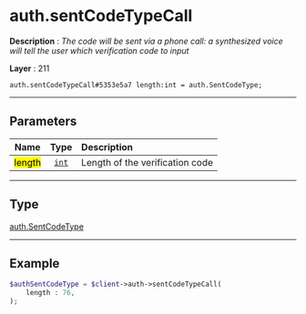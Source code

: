 # auth.sentCodeTypeCall

**Description** : *The code will be sent via a phone call: a synthesized voice will tell the user which verification code to input*

**Layer** : 211

```tl
auth.sentCodeTypeCall#5353e5a7 length:int = auth.SentCodeType;
```

---

## Parameters

| Name | Type | Description |
| :---: | :---: | :--- |
| <mark>length</mark> | [`int`](type/int) | Length of the verification code |

---

## Type

[auth.SentCodeType](type/auth.SentCodeType)

---

## Example

```php
$authSentCodeType = $client->auth->sentCodeTypeCall(
	length : 76,
);
```